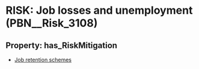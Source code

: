 # RISK: __Job losses and unemployment__ (PBN__Risk_3108)

## Property: has_RiskMitigation

* [Job retention schemes](PBN__Mitigation_1505)

